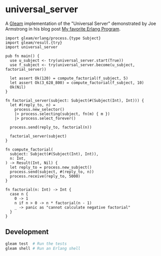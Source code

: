 # universal_server

A [Gleam](https://gleam.run/) implementation of the "Universal Server" demonstrated by Joe Armstrong in his blog post [My favorite Erlang Program](https://joearms.github.io/published/2013-11-21-My-favorite-erlang-program.html).

```gleam
import gleam/erlang/process.{type Subject}
import gleam/result.{try}
import universal_server

pub fn main() {
  use u_subject <- try(universal_server.start(True))
  use f_subject <- try(universal_server.become(u_subject, factorial_server))

  let assert Ok(120) = compute_factorial(f_subject, 5)
  let assert Ok(3_628_800) = compute_factorial(f_subject, 10)
  Ok(Nil)
}

fn factorial_server(subject: Subject(#(Subject(Int), Int))) {
  let #(reply_to, n) =
    process.new_selector()
    |> process.selecting(subject, fn(m) { m })
    |> process.select_forever()

  process.send(reply_to, factorial(n))

  factorial_server(subject)
}

fn compute_factorial(
  subject: Subject(#(Subject(Int), Int)),
  n: Int,
) -> Result(Int, Nil) {
  let reply_to = process.new_subject()
  process.send(subject, #(reply_to, n))
  process.receive(reply_to, 5000)
}

fn factorial(n: Int) -> Int {
  case n {
    0 -> 1
    n if n > 0 -> n * factorial(n - 1)
    _ -> panic as "cannot calculate negative factorial"
  }
}
```

## Development

```sh
gleam test  # Run the tests
gleam shell # Run an Erlang shell
```
